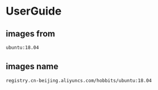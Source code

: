 # UserGuide

## images from

```bash
ubuntu:18.04
```

## images name

```bash
registry.cn-beijing.aliyuncs.com/hobbits/ubuntu:18.04
```
